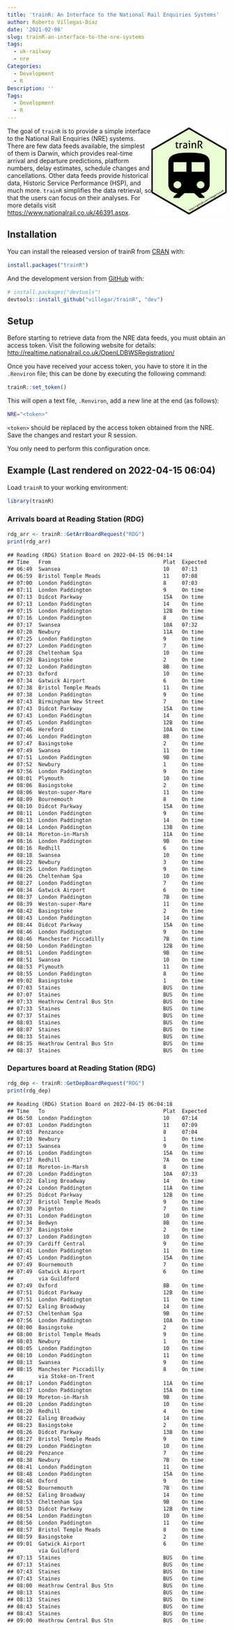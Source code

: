 ```yaml
---
title: 'trainR: An Interface to the National Rail Enquiries Systems'
author: Roberto Villegas-Diaz
date: '2021-02-08'
slug: trainR-an-interface-to-the-nre-systems
tags:
  - uk-railway
  - nre
Categories:
  - Development
  - R
Description: ''
Tags:
  - Development
  - R
---
```


<img src="https://raw.githubusercontent.com/villegar/trainR/main/inst/images/logo.png" alt="logo" align="right" height=200px/>

The goal of `trainR` is to provide a simple interface to the 
National Rail Enquiries (NRE) systems. There are few data feeds 
available, the simplest of them is Darwin, which provides real-time 
arrival and departure predictions, platform numbers, delay estimates, 
schedule changes and cancellations. Other data feeds provide historical 
data, Historic Service Performance (HSP), and much more. `trainR` 
simplifies the data retrieval, so that the users can focus on their 
analyses. For more details visit 
https://www.nationalrail.co.uk/46391.aspx.

## Installation

You can install the released version of trainR from [CRAN](https://CRAN.R-project.org) with:

``` r
install.packages("trainR")
```

And the development version from [GitHub](https://github.com/) with:

``` r
# install.packages("devtools")
devtools::install_github("villegar/trainR", "dev")
```

## Setup
Before starting to retrieve data from the NRE data feeds, you must obtain an access token. 
Visit the following website for details: http://realtime.nationalrail.co.uk/OpenLDBWSRegistration/

Once you have received your access token, you have to store it in the `.Renviron` file; this can be 
done by executing the following command:


```r
trainR::set_token()
```

This will open a text file, `.Renviron`, add a new line at the end (as follows):

```bash
NRE="<token>"
```

`<token>` should be replaced by the access token obtained from the NRE. Save the changes and restart 
your R session.

You only need to perform this configuration once.

## Example (Last rendered on 2022-04-15 06:04)

Load `trainR` to your working environment:

```r
library(trainR)
```

### Arrivals board at Reading Station (RDG)


```r
rdg_arr <- trainR::GetArrBoardRequest("RDG")
print(rdg_arr)
```

```
## Reading (RDG) Station Board on 2022-04-15 06:04:14
## Time   From                                    Plat  Expected
## 06:49  Swansea                                 10    07:13
## 06:59  Bristol Temple Meads                    11    07:08
## 07:00  London Paddington                       8     07:03
## 07:11  London Paddington                       9     On time
## 07:13  Didcot Parkway                          15A   On time
## 07:13  London Paddington                       14    On time
## 07:15  London Paddington                       12B   On time
## 07:16  London Paddington                       8     On time
## 07:17  Swansea                                 10A   07:32
## 07:20  Newbury                                 11A   On time
## 07:25  London Paddington                       9     On time
## 07:27  London Paddington                       7     On time
## 07:28  Cheltenham Spa                          10    On time
## 07:29  Basingstoke                             2     On time
## 07:32  London Paddington                       8B    On time
## 07:33  Oxford                                  10    On time
## 07:34  Gatwick Airport                         6     On time
## 07:38  Bristol Temple Meads                    11    On time
## 07:38  London Paddington                       9     On time
## 07:43  Birmingham New Street                   7     On time
## 07:43  Didcot Parkway                          15A   On time
## 07:43  London Paddington                       14    On time
## 07:45  London Paddington                       12B   On time
## 07:46  Hereford                                10A   On time
## 07:46  London Paddington                       8B    On time
## 07:47  Basingstoke                             2     On time
## 07:49  Swansea                                 11    On time
## 07:51  London Paddington                       9B    On time
## 07:52  Newbury                                 1     On time
## 07:56  London Paddington                       9     On time
## 08:01  Plymouth                                10    On time
## 08:06  Basingstoke                             2     On time
## 08:06  Weston-super-Mare                       11    On time
## 08:09  Bournemouth                             8     On time
## 08:10  Didcot Parkway                          15A   On time
## 08:11  London Paddington                       9     On time
## 08:13  London Paddington                       14    On time
## 08:14  London Paddington                       13B   On time
## 08:14  Moreton-in-Marsh                        11A   On time
## 08:16  London Paddington                       9B    On time
## 08:16  Redhill                                 6     On time
## 08:18  Swansea                                 10    On time
## 08:22  Newbury                                 3     On time
## 08:25  London Paddington                       9     On time
## 08:26  Cheltenham Spa                          10    On time
## 08:27  London Paddington                       7     On time
## 08:34  Gatwick Airport                         6     On time
## 08:37  London Paddington                       7B    On time
## 08:39  Weston-super-Mare                       11    On time
## 08:42  Basingstoke                             2     On time
## 08:43  London Paddington                       14    On time
## 08:44  Didcot Parkway                          15A   On time
## 08:46  London Paddington                       9     On time
## 08:46  Manchester Piccadilly                   7B    On time
## 08:50  London Paddington                       12B   On time
## 08:51  London Paddington                       9B    On time
## 08:51  Swansea                                 10    On time
## 08:53  Plymouth                                11    On time
## 08:55  London Paddington                       8     On time
## 09:02  Basingstoke                             1     On time
## 07:03  Staines                                 BUS   On time
## 07:07  Staines                                 BUS   On time
## 07:33  Heathrow Central Bus Stn                BUS   On time
## 07:33  Staines                                 BUS   On time
## 07:37  Staines                                 BUS   On time
## 08:03  Staines                                 BUS   On time
## 08:07  Staines                                 BUS   On time
## 08:33  Staines                                 BUS   On time
## 08:35  Heathrow Central Bus Stn                BUS   On time
## 08:37  Staines                                 BUS   On time
```

### Departures board at Reading Station (RDG)


```r
rdg_dep <- trainR::GetDepBoardRequest("RDG")
print(rdg_dep)
```

```
## Reading (RDG) Station Board on 2022-04-15 06:04:18
## Time   To                                      Plat  Expected
## 06:50  London Paddington                       10    07:14
## 07:03  London Paddington                       11    07:09
## 07:03  Penzance                                8     07:04
## 07:10  Newbury                                 1     On time
## 07:13  Swansea                                 9     On time
## 07:16  London Paddington                       15A   On time
## 07:17  Redhill                                 7A    On time
## 07:18  Moreton-in-Marsh                        8     On time
## 07:20  London Paddington                       10A   07:33
## 07:22  Ealing Broadway                         14    On time
## 07:24  London Paddington                       11A   On time
## 07:25  Didcot Parkway                          12B   On time
## 07:27  Bristol Temple Meads                    9     On time
## 07:30  Paignton                                7     On time
## 07:31  London Paddington                       10    On time
## 07:34  Bedwyn                                  8B    On time
## 07:37  Basingstoke                             2     On time
## 07:37  London Paddington                       10    On time
## 07:39  Cardiff Central                         9     On time
## 07:41  London Paddington                       11    On time
## 07:45  London Paddington                       15A   On time
## 07:49  Bournemouth                             7     On time
## 07:49  Gatwick Airport                         6     On time
##        via Guildford                           
## 07:49  Oxford                                  8B    On time
## 07:51  Didcot Parkway                          12B   On time
## 07:51  London Paddington                       11    On time
## 07:52  Ealing Broadway                         14    On time
## 07:53  Cheltenham Spa                          9B    On time
## 07:56  London Paddington                       10A   On time
## 08:00  Basingstoke                             2     On time
## 08:00  Bristol Temple Meads                    9     On time
## 08:03  Newbury                                 1     On time
## 08:05  London Paddington                       10    On time
## 08:10  London Paddington                       11    On time
## 08:13  Swansea                                 9     On time
## 08:15  Manchester Piccadilly                   8     On time
##        via Stoke-on-Trent                      
## 08:17  London Paddington                       11A   On time
## 08:17  London Paddington                       15A   On time
## 08:19  Moreton-in-Marsh                        9B    On time
## 08:20  London Paddington                       10    On time
## 08:20  Redhill                                 4     On time
## 08:22  Ealing Broadway                         14    On time
## 08:23  Basingstoke                             2     On time
## 08:26  Didcot Parkway                          13B   On time
## 08:27  Bristol Temple Meads                    9     On time
## 08:29  London Paddington                       10    On time
## 08:29  Penzance                                7     On time
## 08:38  Newbury                                 7B    On time
## 08:41  London Paddington                       11    On time
## 08:48  London Paddington                       15A   On time
## 08:48  Oxford                                  9     On time
## 08:52  Bournemouth                             7B    On time
## 08:52  Ealing Broadway                         14    On time
## 08:53  Cheltenham Spa                          9B    On time
## 08:53  Didcot Parkway                          12B   On time
## 08:54  London Paddington                       10    On time
## 08:56  London Paddington                       11    On time
## 08:57  Bristol Temple Meads                    8     On time
## 08:59  Basingstoke                             2     On time
## 09:01  Gatwick Airport                         6     On time
##        via Guildford                           
## 07:13  Staines                                 BUS   On time
## 07:13  Staines                                 BUS   On time
## 07:43  Staines                                 BUS   On time
## 07:43  Staines                                 BUS   On time
## 08:00  Heathrow Central Bus Stn                BUS   On time
## 08:13  Staines                                 BUS   On time
## 08:13  Staines                                 BUS   On time
## 08:43  Staines                                 BUS   On time
## 08:43  Staines                                 BUS   On time
## 09:00  Heathrow Central Bus Stn                BUS   On time
```
